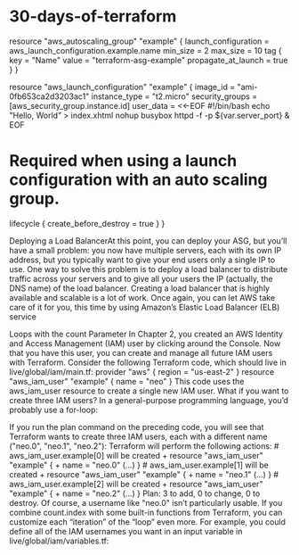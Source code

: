 # 30-days-of-terraform

resource "aws_autoscaling_group" "example" {
launch_configuration = aws_launch_configuration.example.name
min_size = 2
max_size = 10
tag {
key
= "Name"
value
= "terraform-asg-example"
propagate_at_launch = true
}
}

resource "aws_launch_configuration" "example" {
image_id
= "ami-0fb653ca2d3203ac1"
instance_type = "t2.micro"
security_groups = [aws_security_group.instance.id]
user_data = <<-EOF
#!/bin/bash
echo "Hello, World" > index.xhtml
nohup busybox httpd -f -p ${var.server_port} &
EOF
# Required when using a launch configuration with an auto scaling group.
lifecycle {
create_before_destroy = true
}
}

Deploying a Load BalancerAt this point, you can deploy your ASG, but you’ll have a small problem:
you now have multiple servers, each with its own IP address, but you
typically want to give your end users only a single IP to use. One way to
solve this problem is to deploy a load balancer to distribute traffic across
your servers and to give all your users the IP (actually, the DNS name) of
the load balancer. Creating a load balancer that is highly available and
scalable is a lot of work. Once again, you can let AWS take care of it for
you, this time by using Amazon’s Elastic Load Balancer (ELB) service


Loops with the count Parameter In Chapter 2, you created an AWS Identity and Access Management (IAM) user by clicking around the Console. Now that you have this user, you can create and manage all future IAM users with Terraform. Consider the following Terraform code, which should live in live/global/iam/main.tf: provider "aws" { region = "us-east-2" } resource "aws_iam_user" "example" { name = "neo" } This code uses the aws_iam_user resource to create a single new IAM user. What if you want to create three IAM users? In a general-purpose programming language, you’d probably use a for-loop:


If you run the plan command on the preceding code, you will see that Terraform wants to create three IAM users, each with a different name ("neo.0", "neo.1", "neo.2"): Terraform will perform the following actions:    # aws_iam_user.example[0] will be created   + resource "aws_iam_user" "example" {       + name          = "neo.0"       (...)     }    # aws_iam_user.example[1] will be created   + resource "aws_iam_user" "example" {       + name          = "neo.1"       (...)     }    # aws_iam_user.example[2] will be created   + resource "aws_iam_user" "example" {       + name          = "neo.2"       (...)     }  Plan: 3 to add, 0 to change, 0 to destroy. Of course, a username like "neo.0" isn’t particularly usable. If you combine count.index with some built-in functions from Terraform, you can customize each “iteration” of the “loop” even more. For example, you could define all of the IAM usernames you want in an input variable in live/global/iam/variables.tf:


